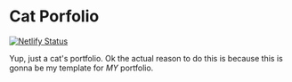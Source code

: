 # Cat Porfolio
[![Netlify Status](https://api.netlify.com/api/v1/badges/0b90aa67-1831-4401-8005-bf336d101612/deploy-status)](https://app.netlify.com/sites/cat-portfolio-meow/deploys)


Yup, just a cat's portfolio. Ok the actual reason to do this is because this is gonna be my template for *MY* portfolio.
